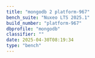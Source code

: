 ```yaml
---
title: "mongodb 2 platform-967"
bench_suite: "Nuxeo LTS 2025.1"
build_number: "platform-967"
dbprofile: "mongodb"
classifier: ""
date: 2025-04-30T08:19:34
type: "bench"
---
```

